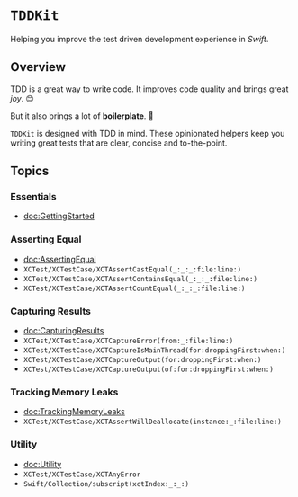 # ``TDDKit``

Helping you improve the test driven development experience in *Swift*.


## Overview

TDD is a great way to write code. It improves code quality and brings great *joy*. 😊

But it also brings a lot of **boilerplate**. 🤬 

``TDDKit`` is designed with TDD in mind. These opinionated helpers keep 
you writing great tests that are clear, concise and to-the-point.


## Topics

### Essentials
- <doc:GettingStarted>

### Asserting Equal

- <doc:AssertingEqual>
- ``XCTest/XCTestCase/XCTAssertCastEqual(_:_:_:file:line:)``
- ``XCTest/XCTestCase/XCTAssertContainsEqual(_:_:_:file:line:)``
- ``XCTest/XCTestCase/XCTAssertCountEqual(_:_:_:file:line:)``

### Capturing Results

- <doc:CapturingResults>
- ``XCTest/XCTestCase/XCTCaptureError(from:_:file:line:)``
- ``XCTest/XCTestCase/XCTCaptureIsMainThread(for:droppingFirst:when:)``
- ``XCTest/XCTestCase/XCTCaptureOutput(for:droppingFirst:when:)``
- ``XCTest/XCTestCase/XCTCaptureOutput(of:for:droppingFirst:when:)``

### Tracking Memory Leaks

- <doc:TrackingMemoryLeaks>
- ``XCTest/XCTestCase/XCTAssertWillDeallocate(instance:_:file:line:)``

### Utility

- <doc:Utility>
- ``XCTest/XCTestCase/XCTAnyError``
- ``Swift/Collection/subscript(xctIndex:_:_:)``
